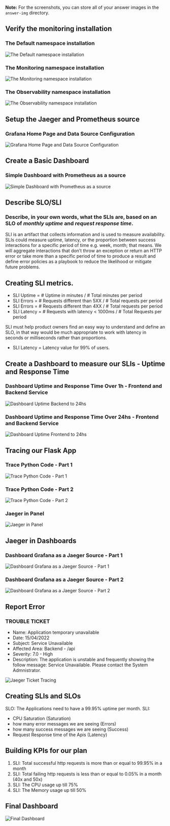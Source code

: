 **Note:** For the screenshots, you can store all of your answer images in the `answer-img` directory.

## Verify the monitoring installation
### The Default namespace installation
![The Default namespace installation](answer-img/01-Kubectl-Namespace-Default.png)

### The Monitoring namespace installation
![The Monitoring namespace installation](answer-img/01-Kubectl-Namespace-Monitoring.png)

### The Observability namespace installation
![The Observability namespace installation](answer-img/01-Kubectl-Namespace-Observability.png)

## Setup the Jaeger and Prometheus source
### Grafana Home Page and Data Source Configuration
![Grafana Home Page and Data Source Configuration](answer-img/02-Grafana-Home&DataSources.png)


## Create a Basic Dashboard
### Simple Dashboard with Prometheus as a source
![Simple Dashboard with Prometheus as a source](answer-img/03-Grafana-Prometheus-as-a-Source.png)

## Describe SLO/SLI
### Describe, in your own words, what the SLIs are, based on an SLO of *monthly uptime* and *request response time*.

SLI is an artifact that collects information and is used to measure availability.
SLIs could measure uptime, latency, or the proportion between success interactions for a specific period of time e.g. week, month; that means. We will aggregate interactions that don’t throw an exception or return an HTTP error or take more than a specific period of time to produce a result and define error policies as a playbook to reduce the likelihood or mitigate future problems.

## Creating SLI metrics.

- SLI Uptime = # Uptime in minutes / # Total minutes per period
- SLI Errors = # Requests different than 5XX / # Total requests per period 
- SLI Errors = # Requests different than 4XX / # Total requests per period
- SLI Latency = # Requests with latency < 1000ms / # Total Requests per period

SLI must help product owners find an easy way to understand and define an SLO, in that way would be much appropriate to work with latency in seconds or milliseconds rather than proportions.

- SLI Latency = Latency value for 99% of users.

## Create a Dashboard to measure our SLIs - Uptime and Response Time
### Dashboard Uptime and Response Time Over 1h - Frontend and Backend Service
![Dashboard Uptime Backend to 24hs](answer-img/04-Dashboard-Uptime_ResponseTime_Over-1h.png)

### Dashboard Uptime and Response Time Over 24hs - Frontend and Backend Service
![Dashboard Uptime Frontend to 24hs](answer-img/04-Dashboard-Uptime_ResponseTime_Over-24hs.png)


## Tracing our Flask App
### Trace Python Code - Part 1
![Trace Python Code - Part 1](answer-img/05-Tracing-Code-01.png)

### Trace Python Code - Part 2
![Trace Python Code - Part 2](answer-img/05-Tracing-Code-02.png)

### Jaeger in Panel
![Jaeger in Panel](answer-img/05-Tracing-Jaeger.png)

## Jaeger in Dashboards
### Dashboard Grafana as a Jaeger Source - Part 1
![Dashboard Grafana as a Jaeger Source - Part 1](answer-img/06-Jaeger-Dashboards-Grafana-01.png)

### Dashboard Grafana as a Jaeger Source - Part 2
![Dashboard Grafana as a Jaeger Source - Part 2](answer-img/06-Jaeger-Dashboards-Grafana-02.png)


## Report Error
### TROUBLE TICKET

- Name: Application temporary unavailable
- Date: 15/04/2022
- Subject: Service Unavailable
- Affected Area: Backend - /api
- Severity: 7.0 - High
- Description: The application is unstable and frequently showing the follow message: Service Unavailable. Please contact the System Admnistrator.

![Jaeger Ticket Tracing](answer-img/07-Ticket-Tracing.png)

## Creating SLIs and SLOs
SLO: The Applications need to have a 99.95% uptime per month. 
SLI:
- CPU Saturation (Saturation)
- how many error messages we are seeing (Errors)
- how many success messages we are seeing (Success)
- Request Response time of the Apis (Latency)

## Building KPIs for our plan
1. SLI: Total successful http requests is more than or equal to 99.95% in a month
2. SLI: Total failing http requests is less than or equal to 0.05% in a month (40x and 50x)
3. SLI: The CPU usage up till 75%
4. SLI: The Memory usage up till 50%

## Final Dashboard

![Final Dashboard](answer-img/08-Final-Dashboard.png)
